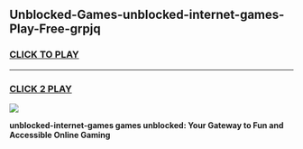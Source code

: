 
## Unblocked-Games-unblocked-internet-games-Play-Free-grpjq
<h3>
<a href="https://premium76.site?title=unblocked-internet-games&ref=18A1">CLICK TO PLAY</a></h3>
<hr>

<h3>
<a href="https://premium76.site?title=unblocked-internet-games&ref=18A1">CLICK 2 PLAY</a>
  
</h3>

<a href="https://premium76.site?title=unblocked-internet-games&ref=18A1"><img src="https://clearcache.store/games.png"></a>


**unblocked-internet-games games unblocked: Your Gateway to Fun and Accessible Online Gaming**

